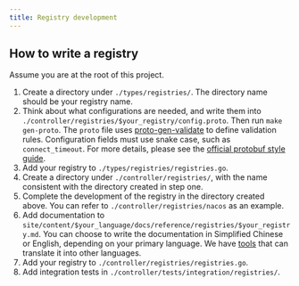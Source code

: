```yaml
---
title: Registry development
---
```


## How to write a registry

Assume you are at the root of this project.

1. Create a directory under `./types/registries/`. The directory name should be your registry name.
2. Think about what configurations are needed, and write them into `./controller/registries/$your_registry/config.proto`. Then run `make gen-proto`. The `proto` file uses [proto-gen-validate](https://github.com/bufbuild/protoc-gen-validate?tab=readme-ov-file#constraint-rules) to define validation rules. Configuration fields must use snake case, such as `connect_timeout`. For more details, please see the [official protobuf style guide](https://protobuf.dev/programming-guides/style/).
3. Add your registry to `./types/registries/registries.go`.
4. Create a directory under `./controller/registries/`, with the name consistent with the directory created in step one.
5. Complete the development of the registry in the directory created above. You can refer to `./controller/registries/nacos` as an example.
6. Add documentation to `site/content/$your_language/docs/reference/registries/$your_registry.md`. You can choose to write the documentation in Simplified Chinese or English, depending on your primary language. We have [tools](https://github.com/mosn/htnn/tree/main/site#cmdtranslator) that can translate it into other languages.
7. Add your registry to `./controller/registries/registries.go`.
8. Add integration tests in `./controller/tests/integration/registries/`.
